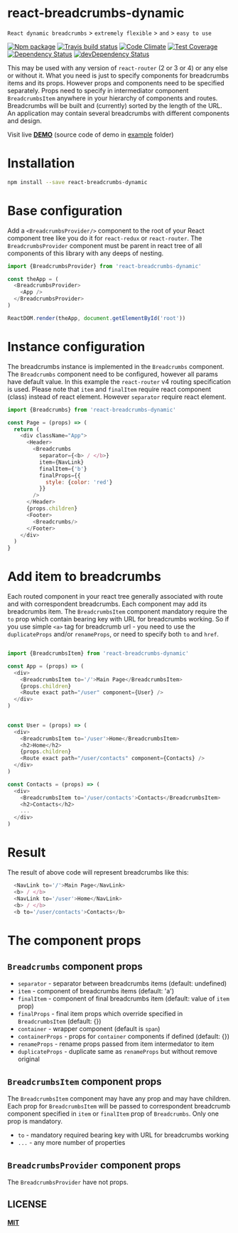 # react-breadcrumbs-dynamic

`React dynamic breadcrumbs` > `extremely flexible` > `and` > `easy to use`

[![Npm package](https://img.shields.io/npm/v/react-breadcrumbs-dynamic.svg?style=flat)](https://npmjs.com/package/react-breadcrumbs-dynamic)
[![Travis build status](http://img.shields.io/travis/oklas/react-breadcrumbs-dynamic.svg?style=flat)](https://travis-ci.org/oklas/react-breadcrumbs-dynamic)
[![Code Climate](https://codeclimate.com/github/oklas/react-breadcrumbs-dynamic/badges/gpa.svg)](https://codeclimate.com/github/oklas/react-breadcrumbs-dynamic)
[![Test Coverage](https://img.shields.io/codecov/c/github/oklas/react-breadcrumbs-dynamic.svg)](https://codecov.io/gh/oklas/react-breadcrumbs-dynamic)
[![Dependency Status](https://david-dm.org/oklas/react-breadcrumbs-dynamic.svg)](https://david-dm.org/oklas/react-breadcrumbs-dynamic)
[![devDependency Status](https://david-dm.org/oklas/react-breadcrumbs-dynamic/dev-status.svg)](https://david-dm.org/oklas/react-breadcrumbs-dynamic#info=devDependencies)


This may be used with any version of `react-router` (2 or 3 or 4) or any
else or without it. What you need is just to specify components for
breadcrumbs items and its props. However props and components need to be
specified separately. Props need to specify in intermediator component
`BreadcrumbsItem` anywhere in your hierarchy of components and routes.
Breadcrumbs will be built and (currently) sorted by the length of the
URL. An application may contain several breadcrumbs with different
components and design.

Visit live **[DEMO](//oklas.github.io/react-breadcrumbs-dynamic)** (source code of demo in [example](example) folder)


# Installation

``` sh
npm install --save react-breadcrumbs-dynamic
```

# Base configuration

Add a `<BreadcrumbsProvider/>` component to the root of your React component
tree like you do it for `react-redux` or `react-router`.
The `BreadcrumbsProvider` component must be parent in react tree of all
components of this library with any deeps of nesting.

``` javascript
import {BreadcrumbsProvider} from 'react-breadcrumbs-dynamic'

const theApp = (
  <BreadcrumbsProvider>
    <App />
  </BreadcrumbsProvider>
)

ReactDOM.render(theApp, document.getElementById('root'))
```

# Instance configuration

The breadcrumbs instance is implemented in the `Breadcrumbs` component. The
`Breadcrumbs` component need to be configured, however all params have default
value. In this example the `react-router` v4 routing specification is used.
Please note that `item` and `finalItem` require react component (class) instead
of react element. However `separator` require react element.

``` javascript
import {Breadcrumbs} from 'react-breadcrumbs-dynamic'

const Page = (props) => (
  return (
    <div className="App">
      <Header>
        <Breadcrumbs
          separator={<b> / </b>}
          item={NavLink}
          finalItem={'b'}
          finalProps={{
            style: {color: 'red'}
          }}
        />
      </Header>
      {props.children}
      <Footer>
        <Breadcrumbs/>
      </Footer>
    </div>
  )
}
```


# Add item to breadcrumbs

Each routed component in your react tree generally associated with route
and with correspondent breadcrumbs. Each component may add its breadcrumbs
item. The `BreadcrumbsItem` component mandatory require the `to` prop which
contain bearing key with URL for breadcrumbs working. So if you use simple
`<a>` tag for breadcrumb url - you need to use the `duplicateProps` and/or
`renameProps`, or need to specify both `to` and `href`.


``` javascript

import {BreadcrumbsItem} from 'react-breadcrumbs-dynamic'

const App = (props) => (
  <div>
    <BreadcrumbsItem to='/'>Main Page</BreadcrumbsItem>
    {props.children}
    <Route exact path="/user" component={User} />
  </div>
)
  

const User = (props) => (
  <div>
    <BreadcrumbsItem to='/user'>Home</BreadcrumbsItem>
    <h2>Home</h2>
    {props.children}
    <Route exact path="/user/contacts" component={Contacts} />
  </div>
)

const Contacts = (props) => (
  <div>
    <BreadcrumbsItem to='/user/contacts'>Contacts</BreadcrumbsItem>
    <h2>Contacts</h2>
    ...
  </div>
)
```


# Result

The result of above code will represent breadcrumbs like this:

``` javascript
  <NavLink to='/'>Main Page</NavLink>
  <b> / </b>
  <NavLink to='/user'>Home</NavLink>
  <b> / </b>
  <b to='/user/contacts'>Contacts</b>
```


# The component props

## `Breadcrumbs` component props

* `separator` - separator between breadcrumbs items (default: undefined)
* `item` - component of breadcrumbs items (default: 'a')
* `finalItem` - component of final breadcrumbs item (default: value of `item` prop)
* `finalProps` - final item props which override specified in `BreadcrumbsItem` (default: {})
* `container` - wrapper component (default is `span`)
* `containerProps` - props for `container` components if defined (default: {})
* `renameProps` - rename props passed from item intermedator to item
* `duplicateProps` - duplicate same as `renameProps` but without remove original


## `BreadcrumbsItem` component props

The `BreadcrumbsItem` component may have any prop and may have children. Each prop
for `BreadcrumbsItem` will be passed to correspondent breadcrumb component specified
in `item` or `finalItem` prop of `Breadcrumbs`. Only one prop is mandatory.

* `to` - mandatory required bearing key with URL for breadcrumbs working
* `...` - any more number of properties


## `BreadcrumbsProvider` component props

The `BreadcrumbsProvider` have not props.


## LICENSE

#### [MIT](./LICENSE.md)
